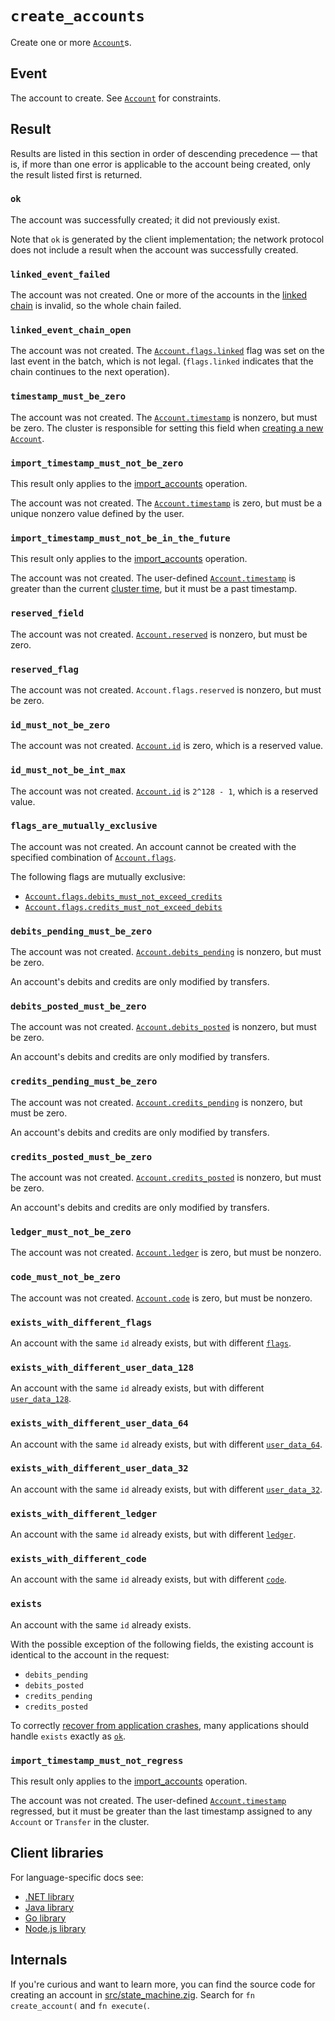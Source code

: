 # `create_accounts`

Create one or more [`Account`](../account.md)s.

## Event

The account to create. See [`Account`](../account.md) for constraints.

## Result

Results are listed in this section in order of descending precedence — that is, if more than one
error is applicable to the account being created, only the result listed first is returned.

### `ok`

The account was successfully created; it did not previously exist.

Note that `ok` is generated by the client implementation; the network protocol does not include a
result when the account was successfully created.

### `linked_event_failed`

The account was not created. One or more of the accounts in the
[linked chain](../account.md#flagslinked) is invalid, so the whole chain failed.

### `linked_event_chain_open`

The account was not created. The [`Account.flags.linked`](../account.md#flagslinked) flag was set on
the last event in the batch, which is not legal. (`flags.linked` indicates that the chain continues
to the next operation).

### `timestamp_must_be_zero`

The account was not created.
The [`Account.timestamp`](../account.md#timestamp) is nonzero, but must be zero.
The cluster is responsible for setting this field when
[creating a new `Account`](create_accounts.md).

### `import_timestamp_must_not_be_zero`

This result only applies to the [import_accounts](./import_accounts.md) operation.

The account was not created.
The [`Account.timestamp`](../account.md#timestamp) is zero, but must be a unique nonzero value defined by the user.

### `import_timestamp_must_not_be_in_the_future`

This result only applies to the [import_accounts](./import_accounts.md) operation.

The account was not created.
The user-defined [`Account.timestamp`](../account.md#timestamp) is greater than the current [cluster time](../../coding/time.md),
but it must be a past timestamp.

### `reserved_field`

The account was not created. [`Account.reserved`](../account.md#reserved) is nonzero, but must be
zero.

### `reserved_flag`

The account was not created. `Account.flags.reserved` is nonzero, but must be zero.

### `id_must_not_be_zero`

The account was not created. [`Account.id`](../account.md#id) is zero, which is a reserved value.

### `id_must_not_be_int_max`

The account was not created. [`Account.id`](../account.md#id) is `2^128 - 1`, which is a reserved
value.

### `flags_are_mutually_exclusive`

The account was not created. An account cannot be created with the specified combination of
[`Account.flags`](../account.md#flags).

The following flags are mutually exclusive:

- [`Account.flags.debits_must_not_exceed_credits`](../account.md#flagsdebits_must_not_exceed_credits)
- [`Account.flags.credits_must_not_exceed_debits`](../account.md#flagscredits_must_not_exceed_debits)

### `debits_pending_must_be_zero`

The account was not created. [`Account.debits_pending`](../account.md#debits_pending) is nonzero,
but must be zero.

An account's debits and credits are only modified by transfers.

### `debits_posted_must_be_zero`

The account was not created. [`Account.debits_posted`](../account.md#debits_posted) is nonzero, but
must be zero.

An account's debits and credits are only modified by transfers.

### `credits_pending_must_be_zero`

The account was not created. [`Account.credits_pending`](../account.md#credits_pending) is nonzero,
but must be zero.

An account's debits and credits are only modified by transfers.

### `credits_posted_must_be_zero`

The account was not created. [`Account.credits_posted`](../account.md#credits_posted) is nonzero,
but must be zero.

An account's debits and credits are only modified by transfers.

### `ledger_must_not_be_zero`

The account was not created. [`Account.ledger`](../account.md#ledger) is zero, but must be nonzero.

### `code_must_not_be_zero`

The account was not created. [`Account.code`](../account.md#code) is zero, but must be nonzero.

### `exists_with_different_flags`

An account with the same `id` already exists, but with different [`flags`](../account.md#flags).

### `exists_with_different_user_data_128`

An account with the same `id` already exists, but with different
[`user_data_128`](../account.md#user_data_128).

### `exists_with_different_user_data_64`

An account with the same `id` already exists, but with different
[`user_data_64`](../account.md#user_data_64).

### `exists_with_different_user_data_32`

An account with the same `id` already exists, but with different
[`user_data_32`](../account.md#user_data_32).

### `exists_with_different_ledger`

An account with the same `id` already exists, but with different [`ledger`](../account.md#ledger).

### `exists_with_different_code`

An account with the same `id` already exists, but with different [`code`](../account.md#code).

### `exists`

An account with the same `id` already exists.

With the possible exception of the following fields, the existing account is identical to the
account in the request:

- `debits_pending`
- `debits_posted`
- `credits_pending`
- `credits_posted`

To correctly [recover from application crashes](../../coding/reliable-transaction-submission.md),
many applications should handle `exists` exactly as [`ok`](#ok).

### `import_timestamp_must_not_regress`

This result only applies to the [import_accounts](./import_accounts.md) operation.

The account was not created.
The user-defined [`Account.timestamp`](../account.md#timestamp) regressed, but it must be greater than the last
timestamp assigned to any `Account` or `Transfer` in the cluster.

## Client libraries

For language-specific docs see:

- [.NET library](/src/clients/dotnet/README.md#creating-accounts)
- [Java library](/src/clients/java/README.md#creating-accounts)
- [Go library](/src/clients/go/README.md#creating-accounts)
- [Node.js library](/src/clients/node/README.md#creating-accounts)

## Internals

If you're curious and want to learn more, you can find the source code for creating an account in
[src/state_machine.zig](https://github.com/tigerbeetle/tigerbeetle/blob/main/src/state_machine.zig).
Search for `fn create_account(` and `fn execute(`.
